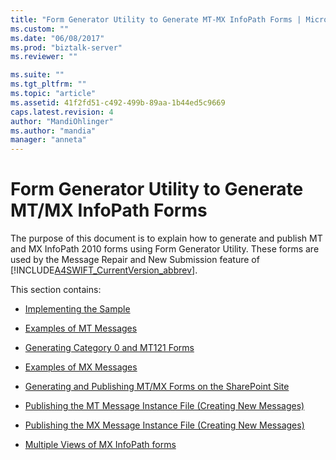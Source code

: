```yaml
---
title: "Form Generator Utility to Generate MT-MX InfoPath Forms | Microsoft Docs"
ms.custom: ""
ms.date: "06/08/2017"
ms.prod: "biztalk-server"
ms.reviewer: ""

ms.suite: ""
ms.tgt_pltfrm: ""
ms.topic: "article"
ms.assetid: 41f2fd51-c492-499b-89aa-1b44ed5c9669
caps.latest.revision: 4
author: "MandiOhlinger"
ms.author: "mandia"
manager: "anneta"
---
```

# Form Generator Utility to Generate MT/MX InfoPath Forms
The purpose of this document is to explain how to generate and publish MT and MX InfoPath 2010 forms using Form Generator Utility. These forms are used by the Message Repair and New Submission feature of [!INCLUDE[A4SWIFT_CurrentVersion_abbrev](../../includes/a4swift-currentversion-abbrev-md.md)].  
  
 This section contains:  
  
-   [Implementing the Sample](../../adapters-and-accelerators/accelerator-swift/implementing-the-sample.md)  
  
-   [Examples of MT Messages](../../adapters-and-accelerators/accelerator-swift/examples-of-mt-messages.md)  
  
-   [Generating Category 0 and MT121 Forms](../../adapters-and-accelerators/accelerator-swift/generating-category-0-and-mt121-forms.md)  
  
-   [Examples of MX Messages](../../adapters-and-accelerators/accelerator-swift/examples-of-mx-messages.md)  
  
-   [Generating and Publishing MT/MX Forms on the SharePoint Site](../../adapters-and-accelerators/accelerator-swift/generating-and-publishing-mt-mx-forms-on-the-sharepoint-site.md)  
  
-   [Publishing the MT Message Instance File (Creating New Messages)](../../adapters-and-accelerators/accelerator-swift/publishing-the-mt-message-instance-file-creating-new-messages.md)  
  
-   [Publishing the MX Message Instance File (Creating New Messages)](../../adapters-and-accelerators/accelerator-swift/publishing-the-mx-message-instance-file-creating-new-messages.md)  
  
-   [Multiple Views of MX InfoPath forms](../../adapters-and-accelerators/accelerator-swift/multiple-views-of-mx-infopath-forms.md)